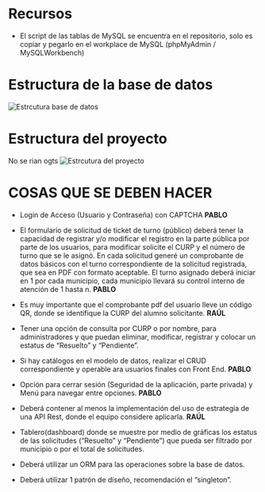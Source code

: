 # Recursos
- El script de las tablas de MySQL se encuentra en el repositorio, solo es copiar y pegarlo en el workplace de MySQL (phpMyAdmin / MySQLWorkbench)

# Estructura de la base de datos  
![Estrcutura base de datos](/src/images/estructurabd.png)

# Estructura del proyecto 
No se rian ogts
![Estrcutura del proyecto](/src/images/MAL%20HECHO.png)

# COSAS QUE SE DEBEN HACER

- Login de Acceso (Usuario y Contraseña) con CAPTCHA **PABLO**
- El formulario de solicitud de ticket de turno (público) deberá tener la capacidad de registrar y/o modificar el registro en la parte pública por parte de los usuarios, para modificar solicite el CURP y el número de turno que se le asignó. En cada solicitud generé un comprobante de datos básicos con el turno correspondiente de la solicitud registrada, que sea en PDF con formato aceptable. El turno asignado deberá iniciar en 1 por cada municipio, cada municipio llevará su control interno de atención de 1 hasta n. **PABLO**

- Es muy importante que el comprobante pdf del usuario lleve un código QR, donde se identifique la CURP del alumno solicitante. **RAÚL**

- Tener una opción de consulta por CURP o por nombre, para administradores y que puedan eliminar, modificar, registrar y colocar un estatus de “Resuelto” y “Pendiente”.

- Si hay catálogos en el modelo de datos, realizar el CRUD correspondiente y operable ara usuarios finales con Front End. **PABLO**

- Opción para cerrar sesión (Seguridad de la aplicación, parte privada) y Menú para navegar entre opciones. **PABLO**

- Deberá contener al menos la implementación del uso de estrategia de una API Rest, donde el equipo considere aplicarla. **RAÚL**

- Tablero(dashboard) donde se muestre por medio de gráficas los estatus de las solicitudes (“Resuelto” y “Pendiente”) que pueda ser filtrado por municipio o por el total de solicitudes.

- Deberá utilizar un ORM para las operaciones sobre la base de datos.

- Deberá utilizar 1 patrón de diseño, recomendación el “singleton”.
